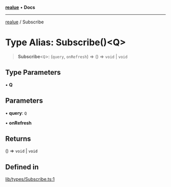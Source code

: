 [**realue**](../README.md) • **Docs**

***

[realue](../README.md) / Subscribe

# Type Alias: Subscribe()\<Q\>

> **Subscribe**\<`Q`\>: (`query`, `onRefresh`) => () => `void` \| `void`

## Type Parameters

• **Q**

## Parameters

• **query**: `Q`

• **onRefresh**

## Returns

() => `void` \| `void`

## Defined in

[lib/types/Subscribe.ts:1](https://github.com/nevoland/realue/blob/439801296602d9ef58e3e6fbfd3252b0bea604d8/lib/types/Subscribe.ts#L1)
